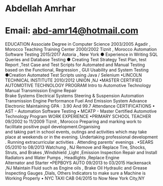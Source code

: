 # Abdellah Amrhar
# Email: abd-amr14@hotmail.com
 
EDUCATION 
            Associate Degree  in Computer Science                        2003/2005                       Agadir , Morocco
            Teaching Training Center                                               2000/2002                       Tiznit , Morocco
            Automation Software Testing                                       2015/2017                        Astoria , New York
                                      ● Experience in Writing SQL Queries and Database Testing
                                  ● Creating Test Strategy  Test Plan, test Report ,Test Case and Test Scripts for 
                                         Automated and  Manual Testing based on the Functional, Regression , GUI 
                                         Usability and System Testing
                                    ●Creation Automated Test Scripts using Java / Selenium
•LINCOLN TECHNICAL INSTITUTE       2010/2012        UNION ,NJ 
•MASTER CERTIFIED AUTOMOTIVE TECHNOLOGY PROGRAM
                                  Intro to Automotive Technology                Manual Transmission Engine Repair                                                                
                                  Brake Systems Electrical Systems              Steering & Suspension Automation 
                                  Transmission                                                  Engine Performance 
                                  Fuel And Emission System Advance Electronic 
                                  Maintaining GPA : 3.90 And 99.7 Attendance
CERTIFICATIONS
	•	AST - Automation Software Testing 
	•	MCATP  - Master Certified Automotive Technology Program
WORK EXPERIENCE
	•PRIMARY SCHOOL TEACHER          09/2002 to 11/2009       Tiznit , Morocco
                                        Preparing and marking work to facilitate positive pupil development.Organising                 
                                            and taking part in school events, outings and activities which may take place at 
weekends or in the evening. Undertaking professional development . Running extracurricular activities . Attending parents' evenings .
	•SEARS                              05/2010 to  08/2013                               Watchung , NJ
Remove and Replace Tire, Shocks, Struts, and Brakes ,Windshield ,Light ,Emission Inspection
    Repair and Install Radiators and Water Pumps  , Headlights ,Replace Engine   
    Alternator  and Starter 
                                •PEPBOYS AUTO              09/2013  to 03/2015                              Hackensack ,NJ
                                               Maintain Fluid such as Engine oils , Brake Oil Hydraulic  and Grease
                                               Inspecting Gauges ,Dials, Others Indicators to make sure a Machine is 
                                               Working Properly
                             • NYC TAXI CAB              04/2015  to  Now                                       New York City,NY
